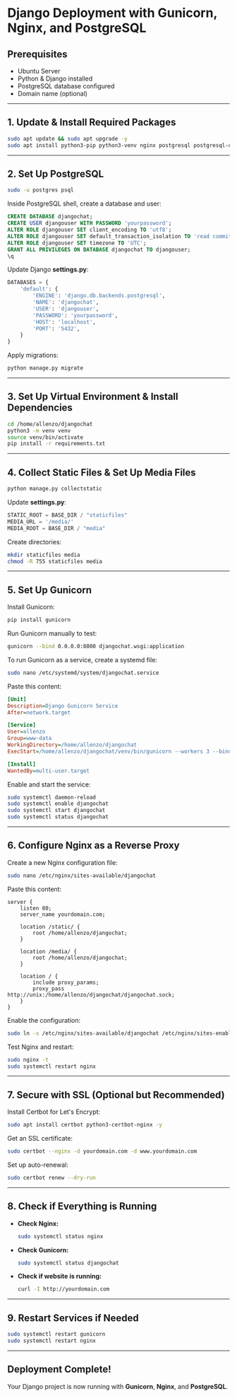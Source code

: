 # Django Deployment with Gunicorn, Nginx, and PostgreSQL

## Prerequisites

- Ubuntu Server
- Python & Django installed
- PostgreSQL database configured
- Domain name (optional)

---

## 1. Update & Install Required Packages

```bash
sudo apt update && sudo apt upgrade -y
sudo apt install python3-pip python3-venv nginx postgresql postgresql-contrib -y
```

---

## 2. Set Up PostgreSQL

```bash
sudo -u postgres psql
```

Inside PostgreSQL shell, create a database and user:

```sql
CREATE DATABASE djangochat;
CREATE USER djangouser WITH PASSWORD 'yourpassword';
ALTER ROLE djangouser SET client_encoding TO 'utf8';
ALTER ROLE djangouser SET default_transaction_isolation TO 'read committed';
ALTER ROLE djangouser SET timezone TO 'UTC';
GRANT ALL PRIVILEGES ON DATABASE djangochat TO djangouser;
\q
```

Update Django **settings.py**:

```python
DATABASES = {
    'default': {
        'ENGINE': 'django.db.backends.postgresql',
        'NAME': 'djangochat',
        'USER': 'djangouser',
        'PASSWORD': 'yourpassword',
        'HOST': 'localhost',
        'PORT': '5432',
    }
}
```

Apply migrations:

```bash
python manage.py migrate
```

---

## 3. Set Up Virtual Environment & Install Dependencies

```bash
cd /home/allenzo/djangochat
python3 -m venv venv
source venv/bin/activate
pip install -r requirements.txt
```

---

## 4. Collect Static Files & Set Up Media Files

```bash
python manage.py collectstatic
```

Update **settings.py**:

```python
STATIC_ROOT = BASE_DIR / "staticfiles"
MEDIA_URL = '/media/'
MEDIA_ROOT = BASE_DIR / "media"
```

Create directories:

```bash
mkdir staticfiles media
chmod -R 755 staticfiles media
```

---

## 5. Set Up Gunicorn

Install Gunicorn:

```bash
pip install gunicorn
```

Run Gunicorn manually to test:

```bash
gunicorn --bind 0.0.0.0:8000 djangochat.wsgi:application
```

To run Gunicorn as a service, create a systemd file:

```bash
sudo nano /etc/systemd/system/djangochat.service
```

Paste this content:

```ini
[Unit]
Description=Django Gunicorn Service
After=network.target

[Service]
User=allenzo
Group=www-data
WorkingDirectory=/home/allenzo/djangochat
ExecStart=/home/allenzo/djangochat/venv/bin/gunicorn --workers 3 --bind unix:/home/allenzo/djangochat/djangochat.sock djangochat.wsgi:application

[Install]
WantedBy=multi-user.target
```

Enable and start the service:

```bash
sudo systemctl daemon-reload
sudo systemctl enable djangochat
sudo systemctl start djangochat
sudo systemctl status djangochat
```

---

## 6. Configure Nginx as a Reverse Proxy

Create a new Nginx configuration file:

```bash
sudo nano /etc/nginx/sites-available/djangochat
```

Paste this content:

```nginx
server {
    listen 80;
    server_name yourdomain.com;

    location /static/ {
        root /home/allenzo/djangochat;
    }

    location /media/ {
        root /home/allenzo/djangochat;
    }

    location / {
        include proxy_params;
        proxy_pass http://unix:/home/allenzo/djangochat/djangochat.sock;
    }
}
```

Enable the configuration:

```bash
sudo ln -s /etc/nginx/sites-available/djangochat /etc/nginx/sites-enabled
```

Test Nginx and restart:

```bash
sudo nginx -t
sudo systemctl restart nginx
```

---

## 7. Secure with SSL (Optional but Recommended)

Install Certbot for Let's Encrypt:

```bash
sudo apt install certbot python3-certbot-nginx -y
```

Get an SSL certificate:

```bash
sudo certbot --nginx -d yourdomain.com -d www.yourdomain.com
```

Set up auto-renewal:

```bash
sudo certbot renew --dry-run
```

---

## 8. Check if Everything is Running

- **Check Nginx:**
  ```bash
  sudo systemctl status nginx
  ```

- **Check Gunicorn:**
  ```bash
  sudo systemctl status djangochat
  ```

- **Check if website is running:**
  ```bash
  curl -I http://yourdomain.com
  ```

---

## 9. Restart Services if Needed

```bash
sudo systemctl restart gunicorn
sudo systemctl restart nginx
```

---

##  Deployment Complete!

Your Django project is now running with **Gunicorn**, **Nginx**, and **PostgreSQL**. 
